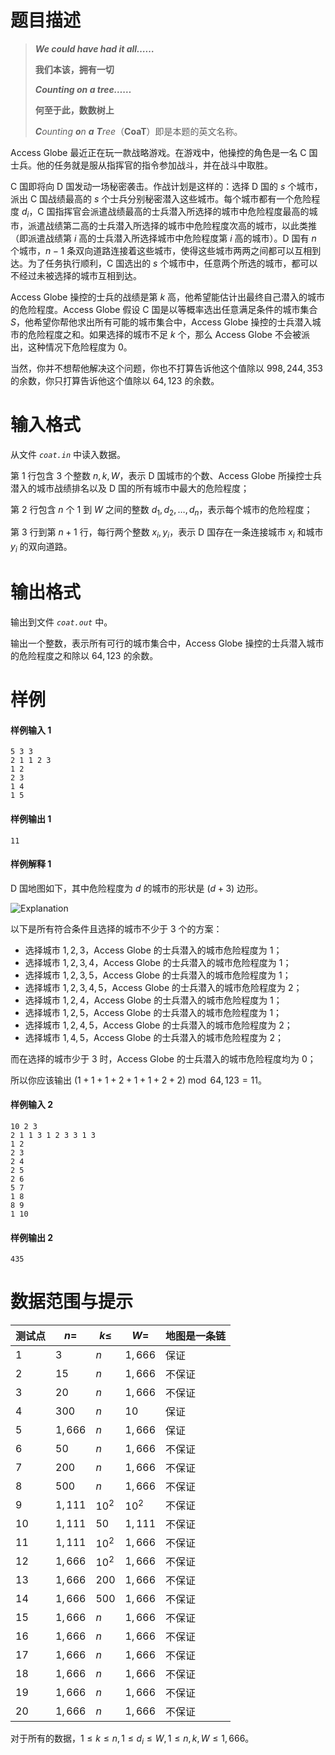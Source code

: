 
# 题目描述

> ***We could have had it all……***
>
> **我们本该，拥有一切**
>
> ***Counting on a tree……***
>
> **何至于此，数数树上**
>
> ***C**ounting **o**n **a** **T**ree*（**CoaT**）即是本题的英文名称。

Access Globe 最近正在玩一款战略游戏。在游戏中，他操控的角色是一名 C 国士兵。他的任务就是服从指挥官的指令参加战斗，并在战斗中取胜。

C 国即将向 D 国发动一场秘密袭击。作战计划是这样的：选择 D 国的 $s$ 个城市，派出 C 国战绩最高的 $s$ 个士兵分别秘密潜入这些城市。每个城市都有一个危险程度 $d_i$，C 国指挥官会派遣战绩最高的士兵潜入所选择的城市中危险程度最高的城市，派遣战绩第二高的士兵潜入所选择的城市中危险程度次高的城市，以此类推（即派遣战绩第 $i$ 高的士兵潜入所选择城市中危险程度第 $i$ 高的城市）。D 国有 $n$ 个城市，$n − 1$ 条双向道路连接着这些城市，使得这些城市两两之间都可以互相到达。为了任务执行顺利，C 国选出的 $s$ 个城市中，任意两个所选的城市，都可以不经过未被选择的城市互相到达。

Access Globe 操控的士兵的战绩是第 $k$ 高，他希望能估计出最终自己潜入的城市的危险程度。Access Globe 假设 C 国是以等概率选出任意满足条件的城市集合 $S$，他希望你帮他求出所有可能的城市集合中，Access Globe 操控的士兵潜入城市的危险程度之和。如果选择的城市不足 $k$ 个，那么 Access Globe 不会被派出，这种情况下危险程度为 $0$。

当然，你并不想帮他解决这个问题，你也不打算告诉他这个值除以 $998, 244, 353$ 的余数，你只打算告诉他这个值除以 $64,123$ 的余数。

# 输入格式

从文件 *`coat.in`* 中读入数据。

第 $1$ 行包含 $3$ 个整数 $n, k, W$，表示 D 国城市的个数、Access Globe 所操控士兵潜入的城市战绩排名以及 D 国的所有城市中最大的危险程度；

第 $2$ 行包含 $n$ 个 $1$ 到 $W$ 之间的整数 $d_1, d_2 ,\dots , d_n$，表示每个城市的危险程度；

第 $3$ 行到第 $n + 1$ 行，每行两个整数 $x_i , y_i$，表示 D 国存在一条连接城市 $x_i$ 和城市 $y_i$ 的双向道路。

# 输出格式

输出到文件 *`coat.out`* 中。

输出一个整数，表示所有可行的城市集合中，Access Globe 操控的士兵潜入城市的危险程度之和除以 $64,123$ 的余数。

# 样例

#### 样例输入 1

```plain
5 3 3
2 1 1 2 3
1 2
2 3
1 4
1 5
```

#### 样例输出 1

```plain
11
```

#### 样例解释 1

D 国地图如下，其中危险程度为 $d$ 的城市的形状是 $(d + 3)$ 边形。

![Explanation](source/guoj/1004/img/aHR0cHM6Ly9ndW9qLmljdS9wcm9ibGVtLzEwMDQvaHR0cHM6Ly9sb2ouYWMvcHJvYmxlbS8xL3Rlc3RkYXRhL2Rvd25sb2FkL1QzRXhwbGFpbi5wbmc=.png)

以下是所有符合条件且选择的城市不少于 $3$ 个的方案：

+ 选择城市 $1, 2, 3$，Access Globe 的士兵潜入的城市危险程度为 $1$；
+ 选择城市 $1, 2, 3, 4$，Access Globe 的士兵潜入的城市危险程度为 $1$；
+ 选择城市 $1, 2, 3, 5$，Access Globe 的士兵潜入的城市危险程度为 $1$；
+ 选择城市 $1, 2, 3, 4, 5$，Access Globe 的士兵潜入的城市危险程度为 $2$；
+ 选择城市 $1, 2, 4$，Access Globe 的士兵潜入的城市危险程度为 $1$；
+ 选择城市 $1, 2, 5$，Access Globe 的士兵潜入的城市危险程度为 $1$；
+ 选择城市 $1, 2, 4, 5$，Access Globe 的士兵潜入的城市危险程度为 $2$；
+ 选择城市 $1, 4, 5$，Access Globe 的士兵潜入的城市危险程度为 $2$；

而在选择的城市少于 $3$ 时，Access Globe 的士兵潜入的城市危险程度均为 $0$；

所以你应该输出 $(1 + 1 + 1 + 2 + 1 + 1 + 2 + 2) \bmod 64, 123 = 11$。

#### 样例输入 2

```plain
10 2 3
2 1 1 3 1 2 3 3 1 3
1 2
2 3
2 4
2 5
2 6
5 7
1 8
8 9
1 10
```

#### 样例输出 2

```plain
435
```

# 数据范围与提示

<!-- BEGIN: Migrated markdown table -->

| 测试点 | $n=$ | $k\leq$ | $W=$ | 地图是一条链 |
|-|-|-|-|-|
| $1$ | $3$ | $n$ | $1,666$ | 保证 |
| $2$ | $15$ | $n$ | $1,666$ | 不保证 |
| $3$ | $20$ | $n$ | $1,666$ | 不保证 |
| $4$ | $300$ | $n$ | $10$ | 保证 |
| $5$ | $1,666$ | $n$ | $1,666$ | 保证 |
| $6$ | $50$ | $n$ | $1,666$ | 不保证 |
| $7$ | $200$ | $n$ | $1,666$ | 不保证 |
| $8$ | $500$ | $n$ | $1,666$ | 不保证 |
| $9$ | $1,111$ | $10^2$ | $10^2$ | 不保证 |
| $10$ | $1,111$ | $50$ | $1,111$ | 不保证 |
| $11$ | $1,111$ | $10^2$ | $1,666$ | 不保证 |
| $12$ | $1,666$ | $10^2$ | $1,666$ | 不保证 |
| $13$ | $1,666$ | $200$ | $1,666$ | 不保证 |
| $14$ | $1,666$ | $500$ | $1,666$ | 不保证 |
| $15$ | $1,666$ | $n$ | $1,666$ | 不保证 |
| $16$ | $1,666$ | $n$ | $1,666$ | 不保证 |
| $17$ | $1,666$ | $n$ | $1,666$ | 不保证 |
| $18$ | $1,666$ | $n$ | $1,666$ | 不保证 |
| $19$ | $1,666$ | $n$ | $1,666$ | 不保证 |
| $20$ | $1,666$ | $n$ | $1,666$ | 不保证 |

<!-- Migrated from original HTML table:
<table class="ui celled center aligned table"><thead><th>测试点</th><th>$n=$ </th><th>$k\leq$ </th><th>$W=$ </th><th>地图是一条链</th></thead><tr><td>$1$ </td><td>$3$ </td><td rowspan="8">$n$ </td><td rowspan="3">$1,666$ </td><td>保证</td></tr><tr><td>$2$ </td><td>$15$ </td><td rowspan="2">不保证</td></tr><tr><td>$3$ </td><td>$20$ </td></tr><tr><td>$4$ </td><td>$300$ </td><td>$10$ </td><td rowspan="2">保证</td></tr><tr><td>$5$ </td><td>$1,666$ </td><td rowspan="4">$1,666$ </td></tr><tr><td>$6$ </td><td>$50$ </td><td rowspan="15">不保证</td></tr><tr><td>$7$ </td><td>$200$ </td></tr><tr><td>$8$ </td><td>$500$ </td></tr><tr><td>$9$ </td><td rowspan="3">$1,111$ </td><td>$10^2$ </td><td>$10^2$ </td></tr><tr><td>$10$ </td><td>$50$ </td><td>$1,111$ </td></tr><tr><td>$11$ </td><td rowspan="2">$10^2$ </td><td rowspan="10">$1,666$ </td></tr><tr><td>$12$ </td><td rowspan="9">$1,666$ </td></tr><tr><td>$13$ </td><td>$200$ </td></tr><tr><td>$14$ </td><td>$500$ </td></tr><tr><td>$15$ </td><td rowspan="6">$n$ </td></tr><tr><td>$16$ </td></tr><tr><td>$17$ </td></tr><tr><td>$18$ </td></tr><tr><td>$19$ </td></tr><tr><td>$20$ </td></tr></table>
-->

<!-- END: Migrated markdown table -->

对于所有的数据，$1 \leq k \leq n, 1 \leq d_i \leq W, 1\leq n, k, W \leq 1, 666$。

